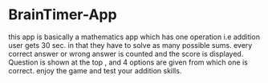 # BrainTimer-App

this app is basically a mathematics app which has one operation i.e addition
user gets 30 sec. in that they have to solve as many possible sums.
every correct answer or wrong answer is counted and the score is displayed.
Question is shown at the top , and 4 options are given from which one is correct.
enjoy the game and test your addition skills.

